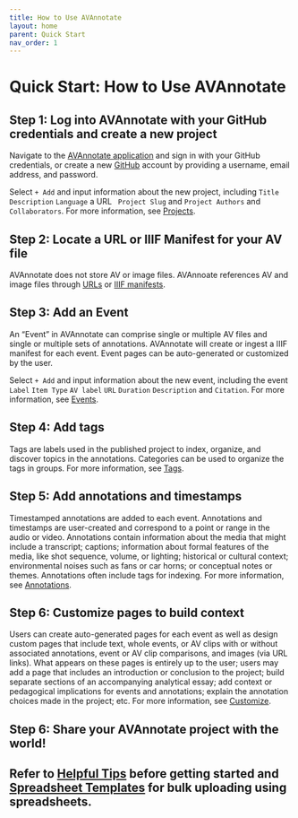 ```yaml
---
title: How to Use AVAnnotate
layout: home
parent: Quick Start
nav_order: 1
---
```

# Quick Start: How to Use AVAnnotate

## Step 1: Log into AVAnnotate with your GitHub credentials and create a new project

Navigate to the [AVAnnotate application](https://avannotate.netlify.app/) and sign in with your GitHub credentials, or create a new [GitHub](https://github.com/join) account by providing a username, email address, and password.

Select `+ Add` and input information about the new project, including `Title` `Description` `Language` a URL ` Project Slug` and `Project Authors` and `Collaborators`. For more information, see [Projects](projects.md).

## Step 2: Locate a URL or IIIF Manifest for your AV file

AVAnnotate does not store AV or image files. AVAnnoate references AV and image files through [URLs](av.md) or [IIIF manifests](iiif.md).

## Step 3: Add an Event

An “Event” in AVAnnotate can comprise single or multiple AV files and single or multiple sets of annotations. AVAnnotate will create or ingest a IIIF manifest for each event. Event pages can be auto-generated or customized by the user.

Select `+ Add` and input information about the new event, including the event `Label` `Item Type` `AV label` `URL` `Duration` `Description` and `Citation`. For more information, see [Events](events.md).

## Step 4: Add tags
Tags are labels used in the published project to index, organize, and discover topics in the annotations. Categories can be used to organize the tags in groups. For more information, see [Tags](tags.md).

## Step 5: Add annotations and timestamps

Timestamped annotations are added to each event. Annotations and timestamps are user-created and correspond to a point or range in the audio or video. Annotations contain information about the media that might include a transcript; captions; information about formal features of the media, like shot sequence, volume, or lighting; historical or cultural context; environmental noises such as fans or car horns; or conceptual notes or themes. Annotations often include tags for indexing.  For more information, see [Annotations](annotations.md).

## Step 6: Customize pages to build context

Users can create auto-generated pages for each event as well as design custom pages that include text, whole events, or AV clips with or without associated annotations, event or AV clip comparisons, and images (via URL links). What appears on these pages is entirely up to the user; users may add a page that includes an introduction or conclusion to the project; build separate sections of an accompanying analytical essay; add context or pedagogical implications for events and annotations; explain the annotation choices made in the project; etc. For more information, see [Customize](custom.md).

## Step 6: Share your AVAnnotate project with the world!

## Refer to [Helpful Tips](tips.md) before getting started and [Spreadsheet Templates](templates.md) for bulk uploading using spreadsheets. 

